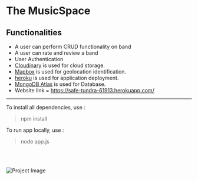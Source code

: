 #  The MusicSpace

## Functionalities
- A user can perform CRUD functionality on band
- A user can rate and review a band
- User Authentication
- [Cloudinary](https://cloudinary.com/) is used for cloud storage.
- [Mapbox](https://www.mapbox.com/) is used for geolocation identification.
- [heroku](https://www.heroku.com/) is used for application deployment.
- [MongoDB Atlas](https://www.mongodb.com/cloud/atlas) is used for Database.
- Website link = https://safe-tundra-61913.herokuapp.com/

___

To install all dependencies, use :
> npm install

To run app locally, use :
> node app.js

<br>
<br>

![Project Image](https://res.cloudinary.com/dfaye2roi/image/upload/v1636723916/YelpCamp/Home_page_xokf2s.jpg)
